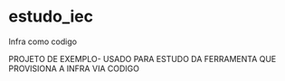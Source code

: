 # estudo_iec
Infra como codigo

PROJETO DE EXEMPLO- USADO PARA ESTUDO DA FERRAMENTA QUE PROVISIONA A INFRA VIA CODIGO
